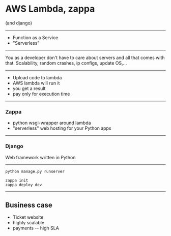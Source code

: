 # AWS Lambda, zappa

(and django)

---

- Function as a Service
- "Serverless"

---

You as a developer don't have to care about servers and all that comes with that.
Scalability, random crashes, ip configs, update OS,...

---

- Upload code to lambda
- AWS lambda will run it
- you get a result
- pay only for execution time

---

### Zappa

- python wsgi-wrapper around lambda
- "serverless" web hosting for your Python apps

---

### Django 

Web framework written in Python

---

```
python manage.py runserver
```

```
zappa init
zappa deploy dev
```

---

## Business case

- Ticket website
- highly scalable
- payments -- high SLA



